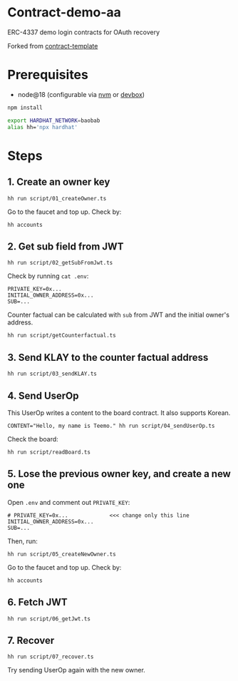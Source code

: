 # Contract-demo-aa

ERC-4337 demo login contracts for OAuth recovery

Forked from [contract-template](https://github.com/klaytn/contract-template)

# Prerequisites

- node@18 (configurable via [nvm](https://github.com/nvm-sh/nvm) or [devbox](https://github.com/jetpack-io/devbox))

```bash
npm install

export HARDHAT_NETWORK=baobab
alias hh='npx hardhat'
```

# Steps

## 1. Create an owner key

```
hh run script/01_createOwner.ts
```

Go to the faucet and top up. Check by:

```
hh accounts
```

## 2. Get sub field from JWT

```
hh run script/02_getSubFromJwt.ts
```

Check by running `cat .env`:

```
PRIVATE_KEY=0x...
INITIAL_OWNER_ADDRESS=0x...
SUB=...
```

Counter factual can be calculated with `sub` from JWT and the initial owner's address.

```
hh run script/getCounterfactual.ts
```

## 3. Send KLAY to the counter factual address

```
hh run script/03_sendKLAY.ts
```

## 4. Send UserOp

This UserOp writes a content to the board contract. It also supports Korean.

```
CONTENT="Hello, my name is Teemo." hh run script/04_sendUserOp.ts
```

Check the board:

```
hh run script/readBoard.ts
```

## 5. Lose the previous owner key, and create a new one

Open `.env` and comment out `PRIVATE_KEY`:

```
# PRIVATE_KEY=0x...             <<< change only this line
INITIAL_OWNER_ADDRESS=0x...
SUB=...
```

Then, run:

```
hh run script/05_createNewOwner.ts
```

Go to the faucet and top up. Check by:

```
hh accounts
```

## 6. Fetch JWT

```
hh run script/06_getJwt.ts
```

## 7. Recover

```
hh run script/07_recover.ts
```

Try sending UserOp again with the new owner.
